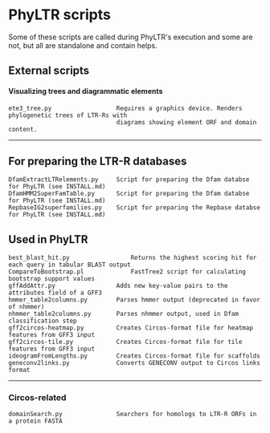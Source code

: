 # PhyLTR scripts
Some of these scripts are called during PhyLTR's execution and some are not, but all are standalone and contain helps.
## External scripts
#### Visualizing trees and diagrammatic elements
```
ete3_tree.py                  Requires a graphics device. Renders phylogenetic trees of LTR-Rs with
                              diagrams showing element ORF and domain content.
```
---
## For preparing the LTR-R databases
```
DfamExtractLTRelements.py     Script for preparing the Dfam databse for PhyLTR (see INSTALL.md)
DfamHMM2SuperFamTable.py      Script for preparing the Dfam databse for PhyLTR (see INSTALL.md)
RepbaseIG2superfamilies.py    Script for preparing the Repbase databse for PhyLTR (see INSTALL.md)

```
## Used in PhyLTR
```
best_blast_hit.py		          Returns the highest scoring hit for each query in tabular BLAST output
CompareToBootstrap.pl		      FastTree2 script for calculating bootstrap support values
gffAddAttr.py                 Adds new key-value pairs to the attributes field of a GFF3
hmmer_table2columns.py        Parses hmmer output (deprecated in favor of nhmmer)
nhmmer_table2columns.py       Parses nhmmer output, used in Dfam classification step
gff2circos-heatmap.py         Creates Circos-format file for heatmap features from GFF3 input
gff2circos-tile.py            Creates Circos-format file for tile features from GFF3 input
ideogramFromLengths.py        Creates Circos-format file for scaffolds
geneconv2links.py             Converts GENECONV output to Circos links format
```
---
### Circos-related
```
domainSearch.py               Searchers for homologs to LTR-R ORFs in a protein FASTA
```
